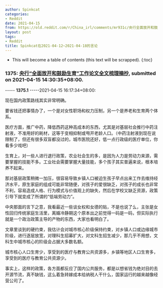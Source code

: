 ```yaml
---
author: Spinkcat
categories:
- Reddit
date: 2021-04-15
from: https://old.reddit.com/r/China_irl/comments/mr931c/央行全面放开和鼓励生育工作论文全文梳理摘抄/
layout: post
tags:
- Reddit
title: Spinkcat在2021-04-12~2021-04-18的言论
---
```


* This will become a table of contents (this text will be scrapped).
{:toc}

### 1375: [央行“全面放开和鼓励生育”工作论文全文梳理摘抄 ​](https://old.reddit.com/r/China_irl/comments/mr931c/央行全面放开和鼓励生育工作论文全文梳理摘抄/), submitted on 2021-04-15 14:30:35+08:00.

----- __1375.1__ -----2021-04-15 16:17:34+08:00:

现在国内政策路线其实非常明确。

要省钱还把事情办了，一个是对女性职场和权力压制，另一个是养老和生育两个体系。

医疗方面，推广中药，降低西药这种高成本的东西，尤其是对基层社会推行中药注射液，不准用好的耗材，这等于变相抑制或甩开老龄人口。（中药注射液到现在说限制了，但还有很多双盲都没过的，城市医院还好，低一点行政级的医疗单位，你看多少戏吧）

生育上，对一些人进行退行政策，农业社会生的多，是因为人力是劳动力来源，需要掌握的技能不多。工业社会需要掌握大量技能，多个孩子其实普遍来说，根本培养不起来。

那对基层政策稍微一加压，很容易导致乡镇人口被迫生孩子早点出来工作去维持经济水平，原生家庭的组成可能非常随便，对孩子的爱很缺乏，对孩子的成长也非常不利，容易造成人格、行为模式与价值观上的缺失，然后在学校又缺乏资源，政策引导下就变成了所谓的“低端劳动力”。

中央那面的言下之意，我看最近一些谈女权和女德的贴，不是也说了么，主张是女性回归传统家庭生活里，离婚冷静期这个原本出之前觉得一码是一码，但实际执行就是一个政治政策主导的产物的东西，大家也看明白了。

文章里谈到的硬约束，我估计会对城市核心阶级保持约束，对乡镇人口或边缘城市阶级，进行逐层放宽，对理科生招募扩大，对文科生招生减少，那几乎不用想，文科生中城市核心的阶级会占据大多数名额。

城市核心人口生育少，享受到的医疗与教育公共资源多，乡镇等地区人口生育多，享受到的医疗与教育公共资源少。

事实上，这样的政策，各方面都反应了国内公共服务，都是以想省钱为绝对目的去开源节流，真不缺钱，这么着急转嫁成本给纳税人干什么，国家运行的越来越像经营公司了。

